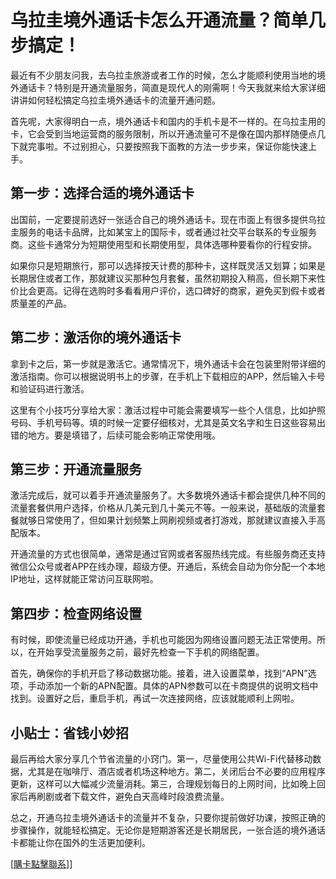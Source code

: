 # 乌拉圭境外通话卡怎么开通流量？简单几步搞定！

最近有不少朋友问我，去乌拉圭旅游或者工作的时候，怎么才能顺利使用当地的境外通话卡？特别是开通流量服务，简直是现代人的刚需啊！今天我就来给大家详细讲讲如何轻松搞定乌拉圭境外通话卡的流量开通问题。

首先呢，大家得明白一点，境外通话卡和国内的手机卡是不一样的。在乌拉圭用的卡，它会受到当地运营商的服务限制，所以开通流量可不是像在国内那样随便点几下就完事啦。不过别担心，只要按照我下面教的方法一步步来，保证你能快速上手。

## 第一步：选择合适的境外通话卡

出国前，一定要提前选好一张适合自己的境外通话卡。现在市面上有很多提供乌拉圭服务的电话卡品牌，比如某宝上的国际卡，或者通过社交平台联系的专业服务商。这些卡通常分为短期使用型和长期使用型，具体选哪种要看你的行程安排。

如果你只是短期旅行，那可以选择按天计费的那种卡，这样既灵活又划算；如果是长期居住或者工作，那就建议买那种包月套餐，虽然初期投入稍高，但长期下来性价比会更高。记得在选购时多看看用户评价，选口碑好的商家，避免买到假卡或者质量差的产品。

## 第二步：激活你的境外通话卡

拿到卡之后，第一步就是激活它。通常情况下，境外通话卡会在包装里附带详细的激活指南。你可以根据说明书上的步骤，在手机上下载相应的APP，然后输入卡号和验证码进行激活。

这里有个小技巧分享给大家：激活过程中可能会需要填写一些个人信息，比如护照号码、手机号码等。填的时候一定要仔细核对，尤其是英文名字和生日这些容易出错的地方。要是填错了，后续可能会影响正常使用哦。

## 第三步：开通流量服务

激活完成后，就可以着手开通流量服务了。大多数境外通话卡都会提供几种不同的流量套餐供用户选择，价格从几美元到几十美元不等。一般来说，基础版的流量套餐就够日常使用了，但如果计划频繁上网刷视频或者打游戏，那就建议直接入手高配版本。

开通流量的方式也很简单，通常是通过官网或者客服热线完成。有些服务商还支持微信公众号或者APP在线办理，超级方便。开通后，系统会自动为你分配一个本地IP地址，这样就能正常访问互联网啦。

## 第四步：检查网络设置

有时候，即使流量已经成功开通，手机也可能因为网络设置问题无法正常使用。所以，在开始享受流量服务之前，最好先检查一下手机的网络配置。

首先，确保你的手机开启了移动数据功能。接着，进入设置菜单，找到“APN”选项，手动添加一个新的APN配置。具体的APN参数可以在卡商提供的说明文档中找到。设置好之后，重启手机，再试一次连接网络，应该就能顺利上网啦。

## 小贴士：省钱小妙招

最后再给大家分享几个节省流量的小窍门。第一，尽量使用公共Wi-Fi代替移动数据，尤其是在咖啡厅、酒店或者机场这种地方。第二，关闭后台不必要的应用程序更新，这样可以大幅减少流量消耗。第三，合理规划每日的上网时间，比如晚上回家后再刷剧或者下载文件，避免白天高峰时段浪费流量。

总之，开通乌拉圭境外通话卡的流量并不复杂，只要你提前做好功课，按照正确的步骤操作，就能轻松搞定。无论你是短期游客还是长期居民，一张合适的境外通话卡都能让你在国外的生活更加便利。

[[購卡點擊聯系](https://t.me/s/SXDXQF)]]
